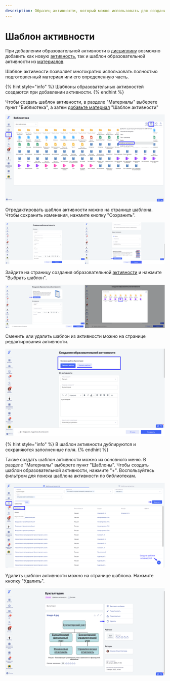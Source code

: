 ```yaml
---
description: Образец активности, который можно использовать для создания новой
---
```


# Шаблон активности

При добавлении образовательной активности в [дисциплину](../../../struktura/disciplina/) возможно добавить как новую [активность](../../../struktura/aktivnosti/), так и шаблон образовательной активности из [материалов](./).&#x20;

Шаблон активности позволяет многократно использовать полностью подготовленный материал или его определенную часть.&#x20;

{% hint style="info" %}
Шаблоны образовательных активностей создаются при добавлении активности.
{% endhint %}

Чтобы создать шаблон активности, в разделе "Материалы" выберете пункт "Библиотека", а затем [добавьте материал](../dobavlenie-materialov.md) "Шаблон активности"

![](../../../.gitbook/assets/Screenshot_792.png)

Отредактировать шаблон активности можно на странице шаблона. Чтобы сохранить изменения, нажмите кнопку "Сохранить".

![](../../../.gitbook/assets/Безымянный.png)

Зайдите на страницу создания образовательной [активности](../../../struktura/aktivnosti/) и нажмите "Выбрать шаблон".

![](<../../../.gitbook/assets/Screenshot_798 (1).png>)

Сменить или удалить шаблон из активности можно на странице редактирования активности.

![](../../../.gitbook/assets/Screenshot_800.png)

{% hint style="info" %}
В шаблон активности дублируются и сохраняются заполненные поля.
{% endhint %}

Также создать шаблон активности можно из основного меню. В разделе "Материалы" выберете пункт "Шаблоны". Чтобы создать шаблон образовательной активности, нажмите "+". Воспользуйтесь фильтром для поиска шаблона активности по библиотекам.

![](<../../../.gitbook/assets/Screenshot_805 (1).png>)

Удалить шаблон активности можно на странице шаблона. Нажмите кнопку "Удалить".

![](../../../.gitbook/assets/Screenshot_796.png)

